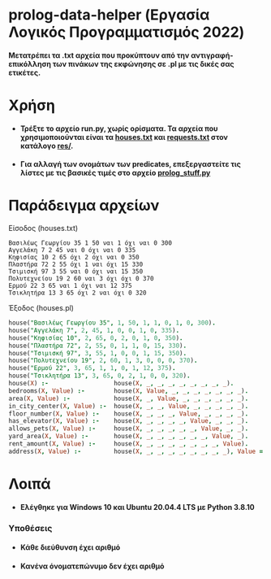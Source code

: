 # prolog-data-helper (Εργασία Λογικός Προγραμματισμός 2022)

#### Μετατρέπει τα .txt αρχεία που προκύπτουν από την αντιγραφή-επικόλληση των πινάκων της εκφώνησης σε .pl με τις δικές σας ετικέτες.

# Χρήση

- #### Τρέξτε το αρχείο run.py, χωρίς ορίσματα. Τα αρχεία που χρησιμοποιούνται είναι τα [houses.txt](res/houses.txt) και [requests.txt](res/requests.txt) στον κατάλογο [res/](res/). 
- #### Για αλλαγή των ονομάτων των predicates, επεξεργαστείτε τις λίστες με τις βασικές τιμές στο αρχείο [prolog_stuff.py](prolog_stuff.py)

# Παράδειγμα αρχείων

Είσοδος (houses.txt)  

```
Βασιλέως Γεωργίου 35 1 50 ναι 1 όχι ναι 0 300
Αγγελάκη 7 2 45 ναι 0 όχι ναι 0 335
Κηφισίας 10 2 65 όχι 2 όχι ναι 0 350
Πλαστήρα 72 2 55 όχι 1 ναι όχι 15 330
Τσιμισκή 97 3 55 ναι 0 όχι ναι 15 350
Πολυτεχνείου 19 2 60 ναι 3 όχι όχι 0 370
Ερμού 22 3 65 ναι 1 όχι ναι 12 375
Τσικλητήρα 13 3 65 όχι 2 ναι όχι 0 320
```
 
Έξοδος (houses.pl)  

```Prolog
house("Βασιλέως Γεωργίου 35", 1, 50, 1, 1, 0, 1, 0, 300).
house("Αγγελάκη 7", 2, 45, 1, 0, 0, 1, 0, 335).
house("Κηφισίας 10", 2, 65, 0, 2, 0, 1, 0, 350).
house("Πλαστήρα 72", 2, 55, 0, 1, 1, 0, 15, 330).
house("Τσιμισκή 97", 3, 55, 1, 0, 0, 1, 15, 350).
house("Πολυτεχνείου 19", 2, 60, 1, 3, 0, 0, 0, 370).
house("Ερμού 22", 3, 65, 1, 1, 0, 1, 12, 375).
house("Τσικλητήρα 13", 3, 65, 0, 2, 1, 0, 0, 320).
house(X) :-                  house(X, _, _, _, _, _, _, _, _).
bedrooms(X, Value) :-        house(X, Value, _, _, _, _, _, _, _).
area(X, Value) :-            house(X, _, Value, _, _, _, _, _, _).
in_city_center(X, Value) :-  house(X, _, _, Value, _, _, _, _, _).
floor_number(X, Value) :-    house(X, _, _, _, Value, _, _, _, _).
has_elevator(X, Value) :-    house(X, _, _, _, _, Value, _, _, _).
allows_pets(X, Value) :-     house(X, _, _, _, _, _, Value, _, _).
yard_area(X, Value) :-       house(X, _, _, _, _, _, _, Value, _).
rent_amount(X, Value) :-     house(X, _, _, _, _, _, _, _, Value).
address(X, Value) :-         house(X, _, _, _, _, _, _, _, _), Value = X.
```

# Λοιπά

- #### Ελέγθηκε για Windows 10 και Ubuntu 20.04.4 LTS με Python 3.8.10
### Υποθέσεις
- #### Κάθε διεύθυνση έχει αριθμό
- #### Κανένα όνοματεπώνυμο δεν έχει αριθμό

